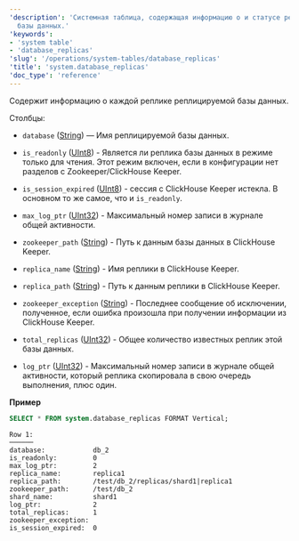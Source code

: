 ```yaml
---
'description': 'Системная таблица, содержащая информацию о и статусе реплицированной
  базы данных.'
'keywords':
- 'system table'
- 'database_replicas'
'slug': '/operations/system-tables/database_replicas'
'title': 'system.database_replicas'
'doc_type': 'reference'
---
```

Содержит информацию о каждой реплике реплицируемой базы данных.

Столбцы:

- `database` ([String](../../sql-reference/data-types/string.md)) — Имя реплицируемой базы данных.

- `is_readonly` ([UInt8](../../sql-reference/data-types/int-uint.md)) - Является ли реплика базы данных в режиме только для чтения. 
    Этот режим включен, если в конфигурации нет разделов с Zookeeper/ClickHouse Keeper.

- `is_session_expired` ([UInt8](../../sql-reference/data-types/int-uint.md)) - сессия с ClickHouse Keeper истекла. В основном то же самое, что и `is_readonly`.

- `max_log_ptr` ([UInt32](../../sql-reference/data-types/int-uint.md)) - Максимальный номер записи в журнале общей активности.

- `zookeeper_path` ([String](../../sql-reference/data-types/string.md)) - Путь к данным базы данных в ClickHouse Keeper.

- `replica_name` ([String](../../sql-reference/data-types/string.md)) - Имя реплики в ClickHouse Keeper.

- `replica_path` ([String](../../sql-reference/data-types/string.md)) - Путь к данным реплики в ClickHouse Keeper.

- `zookeeper_exception` ([String](../../sql-reference/data-types/string.md)) - Последнее сообщение об исключении, полученное, если ошибка произошла при получении информации из ClickHouse Keeper.

- `total_replicas` ([UInt32](../../sql-reference/data-types/int-uint.md)) - Общее количество известных реплик этой базы данных.

- `log_ptr` ([UInt32](../../sql-reference/data-types/int-uint.md)) - Максимальный номер записи в журнале общей активности, который реплика скопировала в свою очередь выполнения, плюс один.

**Пример**

```sql
SELECT * FROM system.database_replicas FORMAT Vertical;
```

```text
Row 1:
──────
database:            db_2
is_readonly:         0
max_log_ptr:         2
replica_name:        replica1
replica_path:        /test/db_2/replicas/shard1|replica1
zookeeper_path:      /test/db_2
shard_name:          shard1
log_ptr:             2
total_replicas:      1
zookeeper_exception: 
is_session_expired:  0
```